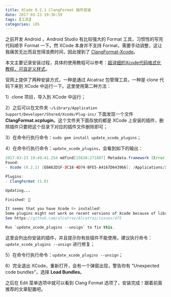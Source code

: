 ```yaml
---
title: XCode 8.2.1 ClangFormat 插件安装
date: 2017-03-23 19:36:59
tags: [工具]
categories: iOS
---
```


之前开发 Android ，Android Studio 有比较强大的 Format 工具，习惯性的写完代码顺手 Format 一下。然 XCode 本身并不支持 Format，需要手动调整，这让我痛苦无比而且觉得浪费时间，因此搜到了 [ClangFormat-Xcode](https://github.com/travisjeffery/ClangFormat-Xcode)。

本文主要记录安装过程，具体的使用教程可以参考：[超详细的Xcode代码格式化教程，可自定义样式](http://ios.jobbole.com/89104/)。

官网上提供了两种安装方式，一种是通过 Alcatraz 包管理工具，一种是 clone 代码下来到 XCode 中运行一下。这里使用第二种方法：<!-- More -->

1）clone 项目，导入到 XCode 中运行；

2）之后可以在文件夹 `~/Library/Application Support/Developer/Shared/Xcode/Plug-ins/` 下面发现一个文件 __ClangFormat.xcplugin__。这个文件夹下面存放的都是 XCode 上安装的插件，删除插件只要把这个目录下对应的插件文件删除即可；

3）在命令行执行命令：`sudo gem install update_xcode_plugins`；

4）在命令行执行命令：`update_xcode_plugins`，会看到如下的输出：

```java
2017-03-23 19:49:41.254 mdfind[15638:271887] Metadata.framework [Error]: couldn't get the client port
Found:
- Xcode (8.2.1) [E0A62D1F-3C18-4D74-BFE5-A4167D643966]: /Applications/Xcode.app

Plugins:
- ClangFormat (1.0)

Updating...

Finished! 🎉

It seems that you have Xcode 8+ installed!
Some plugins might not work on recent versions of Xcode because of library validation.
See https://github.com/alcatraz/Alcatraz/issues/475

Run `update_xcode_plugins --unsign` to fix this.
```

这里会列出你安装的插件，并且提示你有些插件不能使用，建议执行命令：`update_xcode_plugins --unsign` 进行修复；

5）在命令行执行命令：`update_xcode_plugins --unsign`；

6）完全退出 XCode，重新打开，会有一个弹窗出现，警告你有 "Unexpected code bundles"，选择 __Load Bundles__。

之后在 Edit 菜单选项中就可以看到 Clang Format 选项了，安装完成！跟着前面推荐的文章配置吧。